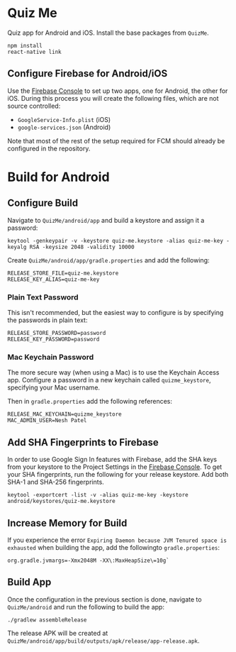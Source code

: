 # Quiz Me

Quiz app for Android and iOS. Install the base packages from `QuizMe`.

```
npm install
react-native link
```

## Configure Firebase for Android/iOS

Use the [Firebase Console](https://console.firebase.google.com) to set up two apps, one for Android, the other for iOS. During this process you will create the following files, which are not source controlled:

* `GoogleService-Info.plist` (iOS)
* `google-services.json` (Android)

Note that most of the rest of the setup required for FCM should already be configured in the repository.


# Build for Android

## Configure Build

Navigate to `QuizMe/android/app` and build a keystore and assign it a password:

```
keytool -genkeypair -v -keystore quiz-me.keystore -alias quiz-me-key -keyalg RSA -keysize 2048 -validity 10000
```

Create `QuizMe/android/app/gradle.properties` and add the following:

```
RELEASE_STORE_FILE=quiz-me.keystore
RELEASE_KEY_ALIAS=quiz-me-key
```

### Plain Text Password

This isn't recommended, but the easiest way to configure is by specifying the passwords in plain text:

```
RELEASE_STORE_PASSWORD=password
RELEASE_KEY_PASSWORD=password
```

### Mac Keychain Password

The more secure way (when using a Mac) is to use the Keychain Access app. Configure a password in a new
keychain called `quizme_keystore`, specifying your Mac username.

Then in `gradle.properties` add the following references:

```
RELEASE_MAC_KEYCHAIN=quizme_keystore
MAC_ADMIN_USER=Nesh Patel
```

## Add SHA Fingerprints to Firebase

In order to use Google Sign In features with Firebase, add the SHA keys from your keystore to the Project 
Settings in the [Firebase Console](https://console.firebase.google.com). To get your SHA fingerprints,
run the following for your release keystore. Add both SHA-1 and SHA-256 fingerprints.

```
keytool -exportcert -list -v -alias quiz-me-key -keystore android/keystores/quiz-me.keystore
```


## Increase Memory for Build

If you experience the error `Expiring Daemon because JVM Tenured space is exhausted` when building the app, 
add the followingto `gradle.properties`:

```
org.gradle.jvmargs=-Xmx2048M -XX\:MaxHeapSize\=10g`
```


## Build App

Once the configuration in the previous section is done, navigate to `QuizMe/android` and
run the following to build the app:

```
./gradlew assembleRelease
```

The release APK will be created at `QuizMe/android/app/build/outputs/apk/release/app-release.apk`.

